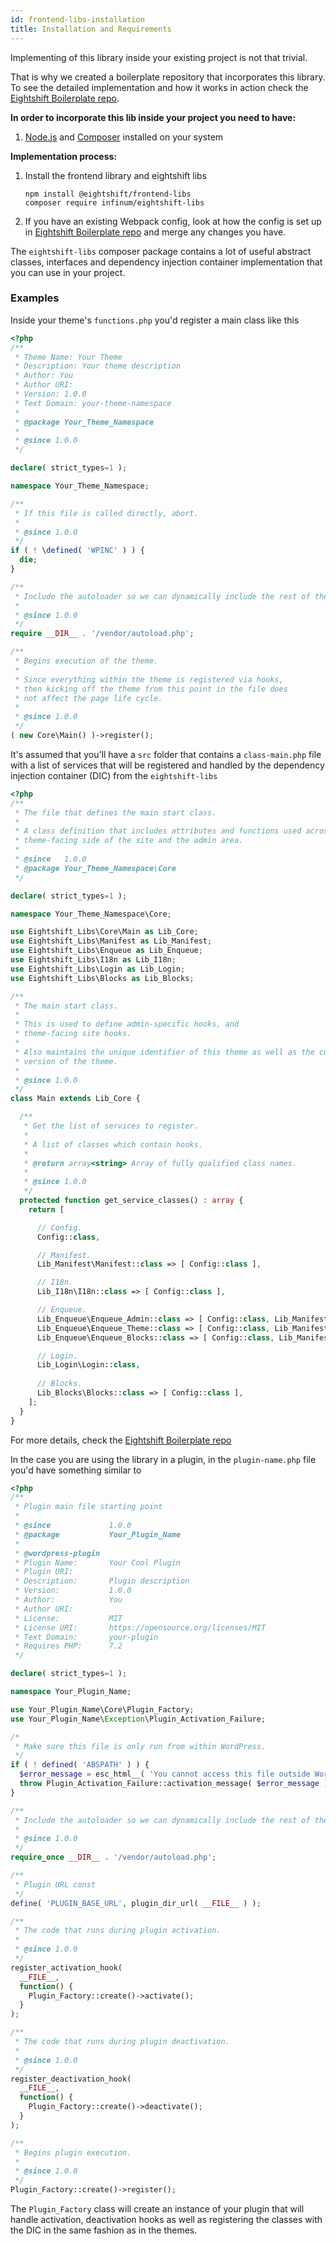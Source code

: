 ```yaml
---
id: frontend-libs-installation
title: Installation and Requirements
---
```


Implementing of this library inside your existing project is not that trivial.

That is why we created a boilerplate repository that incorporates this library. To see the detailed implementation and how it works in action check the [Eightshift Boilerplate repo](https://github.com/infinum/eightshift-boilerplate).

**In order to incorporate this lib inside your project you need to have:**

1. [Node.js](https://nodejs.org/en/) and [Composer](https://getcomposer.org/) installed on your system

**Implementation process:**

1. Install the frontend library and eightshift libs

    ```shell script
    npm install @eightshift/frontend-libs
    composer require infinum/eightshift-libs
    ```

2. If you have an existing Webpack config, look at how the config is set up in [Eightshift Boilerplate repo](https://github.com/infinum/eightshift-boilerplate/blob/develop/webpack.config.js) and merge any changes you have.

The `eightshift-libs` composer package contains a lot of useful abstract classes, interfaces and dependency injection container implementation that you can use in your project. 

### Examples

Inside your theme's `functions.php` you'd register a main class like this

```php
<?php
/**
 * Theme Name: Your Theme
 * Description: Your theme description
 * Author: You
 * Author URI: 
 * Version: 1.0.0
 * Text Domain: your-theme-namespace
 *
 * @package Your_Theme_Namespace
 *
 * @since 1.0.0
 */

declare( strict_types=1 );

namespace Your_Theme_Namespace;

/**
 * If this file is called directly, abort.
 *
 * @since 1.0.0
 */
if ( ! \defined( 'WPINC' ) ) {
  die;
}

/**
 * Include the autoloader so we can dynamically include the rest of the classes.
 *
 * @since 1.0.0
 */
require __DIR__ . '/vendor/autoload.php';

/**
 * Begins execution of the theme.
 *
 * Since everything within the theme is registered via hooks,
 * then kicking off the theme from this point in the file does
 * not affect the page life cycle.
 *
 * @since 1.0.0
 */
( new Core\Main() )->register();
```

It's assumed that you'll have a `src` folder that contains a `class-main.php` file with a list of services that will be registered and handled by the dependency injection container (DIC) from the `eightshift-libs`

```php
<?php
/**
 * The file that defines the main start class.
 *
 * A class definition that includes attributes and functions used across both the
 * theme-facing side of the site and the admin area.
 *
 * @since   1.0.0
 * @package Your_Theme_Namespace\Core
 */

declare( strict_types=1 );

namespace Your_Theme_Namespace\Core;

use Eightshift_Libs\Core\Main as Lib_Core;
use Eightshift_Libs\Manifest as Lib_Manifest;
use Eightshift_Libs\Enqueue as Lib_Enqueue;
use Eightshift_Libs\I18n as Lib_I18n;
use Eightshift_Libs\Login as Lib_Login;
use Eightshift_Libs\Blocks as Lib_Blocks;

/**
 * The main start class.
 *
 * This is used to define admin-specific hooks, and
 * theme-facing site hooks.
 *
 * Also maintains the unique identifier of this theme as well as the current
 * version of the theme.
 *
 * @since 1.0.0
 */
class Main extends Lib_Core {

  /**
   * Get the list of services to register.
   *
   * A list of classes which contain hooks.
   *
   * @return array<string> Array of fully qualified class names.
   *
   * @since 1.0.0
   */
  protected function get_service_classes() : array {
    return [

      // Config.
      Config::class,

      // Manifest.
      Lib_Manifest\Manifest::class => [ Config::class ],

      // I18n.
      Lib_I18n\I18n::class => [ Config::class ],

      // Enqueue.
      Lib_Enqueue\Enqueue_Admin::class => [ Config::class, Lib_Manifest\Manifest::class ],
      Lib_Enqueue\Enqueue_Theme::class => [ Config::class, Lib_Manifest\Manifest::class ],
      Lib_Enqueue\Enqueue_Blocks::class => [ Config::class, Lib_Manifest\Manifest::class ],

      // Login.
      Lib_Login\Login::class,
		
      // Blocks.
      Lib_Blocks\Blocks::class => [ Config::class ],
    ];
  }
}
```

For more details, check the [Eightshift Boilerplate repo](https://github.com/infinum/eightshift-boilerplate)

In the case you are using the library in a plugin, in the `plugin-name.php` file you'd have something similar to

```php
<?php
/**
 * Plugin main file starting point
 *
 * @since             1.0.0
 * @package           Your_Plugin_Name
 *
 * @wordpress-plugin
 * Plugin Name:       Your Cool Plugin
 * Plugin URI:
 * Description:       Plugin description
 * Version:           1.0.0
 * Author:            You
 * Author URI:
 * License:           MIT
 * License URI:       https://opensource.org/licenses/MIT
 * Text Domain:       your-plugin
 * Requires PHP:      7.2
 */

declare( strict_types=1 );

namespace Your_Plugin_Name;

use Your_Plugin_Name\Core\Plugin_Factory;
use Your_Plugin_Name\Exception\Plugin_Activation_Failure;

/*
 * Make sure this file is only run from within WordPress.
 */
if ( ! defined( 'ABSPATH' ) ) {
  $error_message = esc_html__( 'You cannot access this file outside WordPress.', 'your-plugin' );
  throw Plugin_Activation_Failure::activation_message( $error_message );
}

/**
 * Include the autoloader so we can dynamically include the rest of the classes.
 *
 * @since 1.0.0
 */
require_once __DIR__ . '/vendor/autoload.php';

/**
 * Plugin URL const
 */
define( 'PLUGIN_BASE_URL', plugin_dir_url( __FILE__ ) );

/**
 * The code that runs during plugin activation.
 *
 * @since 1.0.0
 */
register_activation_hook(
  __FILE__,
  function() {
    Plugin_Factory::create()->activate();
  }
);

/**
 * The code that runs during plugin deactivation.
 *
 * @since 1.0.0
 */
register_deactivation_hook(
  __FILE__,
  function() {
    Plugin_Factory::create()->deactivate();
  }
);

/**
 * Begins plugin execution.
 *
 * @since 1.0.0
 */
Plugin_Factory::create()->register();
```

The `Plugin_Factory` class will create an instance of your plugin that will handle activation, deactivation hooks as well as registering the classes with the DIC in the same fashion as in the themes.
